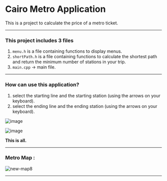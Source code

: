# Cairo Metro Application
This is a project to calculate the price of a metro ticket.

---
### This project includes 3 files 
1. `menu.h` is a file containing functions to display menus.
2. `shortPath.h` is a file containing functions to calculate the shortest path and return the minimum number of stations in your trip.
3. `main.cpp` -> main file.
---
### How can use this application?
1. select the starting line and the starting station (using the arrows on your keyboard).
2. select the ending line and the ending station (using the arrows on your keyboard).
   
![image](https://github.com/omargoher/CairoMetroApp-ConsoleApp/assets/96504145/6e059d9c-dfd0-4d2a-be03-b9e897cda6e9)

![image](https://github.com/omargoher/CairoMetroApp-ConsoleApp/assets/96504145/4fa71451-0450-4a5b-ba5a-84f933af5e42)

**This is all.**

---

### Metro Map :
![new-map8](https://github.com/omargoher/CairoMetroApp-ConsoleApp/assets/96504145/0295ac8e-8fb3-4613-8613-e5d11d229a75)

---



